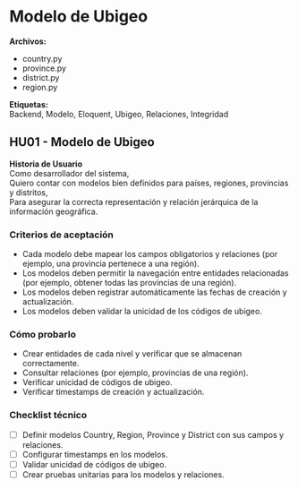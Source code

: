 # Modelo de Ubigeo

**Archivos:**  
- country.py
- province.py  
- district.py
- region.py

**Etiquetas:**  
Backend, Modelo, Eloquent, Ubigeo, Relaciones, Integridad

## HU01 - Modelo de Ubigeo

**Historia de Usuario**  
Como desarrollador del sistema,  
Quiero contar con modelos bien definidos para países, regiones, provincias y distritos,  
Para asegurar la correcta representación y relación jerárquica de la información geográfica.

### Criterios de aceptación
- Cada modelo debe mapear los campos obligatorios y relaciones (por ejemplo, una provincia pertenece a una región).
- Los modelos deben permitir la navegación entre entidades relacionadas (por ejemplo, obtener todas las provincias de una región).
- Los modelos deben registrar automáticamente las fechas de creación y actualización.
- Los modelos deben validar la unicidad de los códigos de ubigeo.

### Cómo probarlo
- Crear entidades de cada nivel y verificar que se almacenan correctamente.
- Consultar relaciones (por ejemplo, provincias de una región).
- Verificar unicidad de códigos de ubigeo.
- Verificar timestamps de creación y actualización.

### Checklist técnico
- [ ] Definir modelos Country, Region, Province y District con sus campos y relaciones.
- [ ] Configurar timestamps en los modelos.
- [ ] Validar unicidad de códigos de ubigeo.
- [ ] Crear pruebas unitarias para los modelos y relaciones. 
